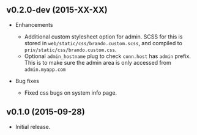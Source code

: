 ## v0.2.0-dev (2015-XX-XX)
* Enhancements
  * Additional custom stylesheet option for admin. 
    SCSS for this is stored in `web/static/css/brando.custom.scss`, and compiled to `priv/static/css/brando.custom.css`.
  * Optional `admin_hostname` plug to check `conn.host` has `admin` prefix. 
    This is to make sure the admin area is only accessed from `admin.myapp.com`

* Bug fixes
  * Fixed css bugs on system info page.

## v0.1.0 (2015-09-28)

* Initial release.